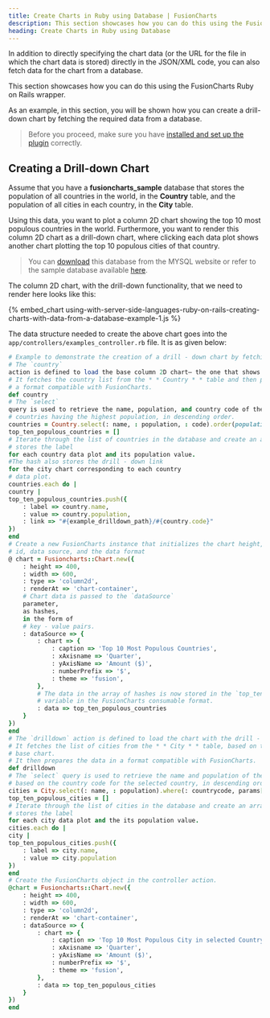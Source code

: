 ```yaml
---
title: Create Charts in Ruby using Database | FusionCharts
description: This section showcases how you can do this using the FusionCharts Ruby on Rails wrapper.
heading: Create Charts in Ruby using Database
---
```


In addition to directly specifying the chart data (or the URL for the file in which the chart data is stored) directly in the JSON/XML code, you can also fetch data for the chart from a database.

This section showcases how you can do this using the FusionCharts Ruby on Rails wrapper.

As an example, in this section, you will be shown how you can create a drill-down chart by fetching the required data from a database.

>  Before you proceed, make sure you have [installed and set up the plugin](/getting-started/ruby-on-rails/install-using-ruby-on-rails) correctly.

## Creating a Drill-down Chart

Assume that you have a **fusioncharts_sample** database that stores the population of all countries in the world, in the **Country** table, and the population of all cities in each country, in the **City** table.

Using this data, you want to plot a column 2D chart showing the top 10 most populous countries in the world. Furthermore, you want to render this column 2D chart as a drill-down chart, where clicking each data plot shows another chart plotting the top 10 populous cities of that country.

>  You can [download](http://dev.mysql.com/doc/index-other.html) this database from the MYSQL website or refer to the sample database available [here](https://dev.mysql.com/doc/world-setup/en/). </p>

The column 2D chart, with the drill-down functionality, that we need to render here looks like this:

{% embed_chart using-with-server-side-languages-ruby-on-rails-creating-charts-with-data-from-a-database-example-1.js %}

The data structure needed to create the above chart goes into the `app/controllers/examples_controller.rb` file. It is as given below:

```rb
# Example to demonstrate the creation of a drill - down chart by fetching data from a database.
# The `country`
action is defined to load the base column 2D chart— the one that shows the top# 10 populous countries and has clickable data plots.
# It fetches the country list from the * * Country * * table and then prepares the data in
# a format compatible with FusionCharts.
def country
# The `select`
query is used to retrieve the name, population, and country code of the 10
# countries having the highest population, in descending order.
countries = Country.select(: name, : population, : code).order(population: : desc).limit(10)
top_ten_populous_countries = []
# Iterate through the list of countries in the database and create an array of hashes that
# stores the label
for each country data plot and its population value.
#The hash also stores the drill - down link
for the city chart corresponding to each country
# data plot.
countries.each do |
country |
top_ten_populous_countries.push({
    : label => country.name,
    : value => country.population,
    : link => "#{example_drilldown_path}/#{country.code}"
})
end
# Create a new FusionCharts instance that initializes the chart height, width, type, container div
# id, data source, and the data format
@ chart = Fusioncharts::Chart.new({
    : height => 400,
    : width => 600,
    : type => 'column2d',
    : renderAt => 'chart-container',
    # Chart data is passed to the `dataSource`
    parameter,
    as hashes,
    in the form of
    # key - value pairs.
    : dataSource => {
        : chart => {
            : caption => 'Top 10 Most Populous Countries',
            : xAxisname => 'Quarter',
            : yAxisName => 'Amount ($)',
            : numberPrefix => '$',
            : theme => 'fusion',
        },
        # The data in the array of hashes is now stored in the `top_ten_populous_countries`
        # variable in the FusionCharts consumable format.
        : data => top_ten_populous_countries
    }
})
end
# The `drilldown` action is defined to load the chart with the drill - down functionality.
# It fetches the list of cities from the * * City * * table, based on the country selected in the
# base chart.
# It then prepares the data in a format compatible with FusionCharts.
def drilldown
# The `select` query is used to retrieve the name and population of the top ten cities
# based on the country code for the selected country, in descending order.
cities = City.select(: name, : population).where(: countrycode, params[: id]).order(population: : desc).limit(10)
top_ten_populous_cities = []
# Iterate through the list of cities in the database and create an array of hashes that
# stores the label
for each city data plot and the its population value.
cities.each do |
city |
top_ten_populous_cities.push({
    : label => city.name,
    : value => city.population
})
end
# Create the FusionCharts object in the controller action.
@chart = Fusioncharts::Chart.new({
    : height => 400,
    : width => 600,
    : type => 'column2d',
    : renderAt => 'chart-container',
    : dataSource => {
        : chart => {
            : caption => 'Top 10 Most Populous City in selected Country',
            : xAxisname => 'Quarter',
            : yAxisName => 'Amount ($)',
            : numberPrefix => '$',
            : theme => 'fusion',
        },
        : data => top_ten_populous_cities
    }
})
end

```